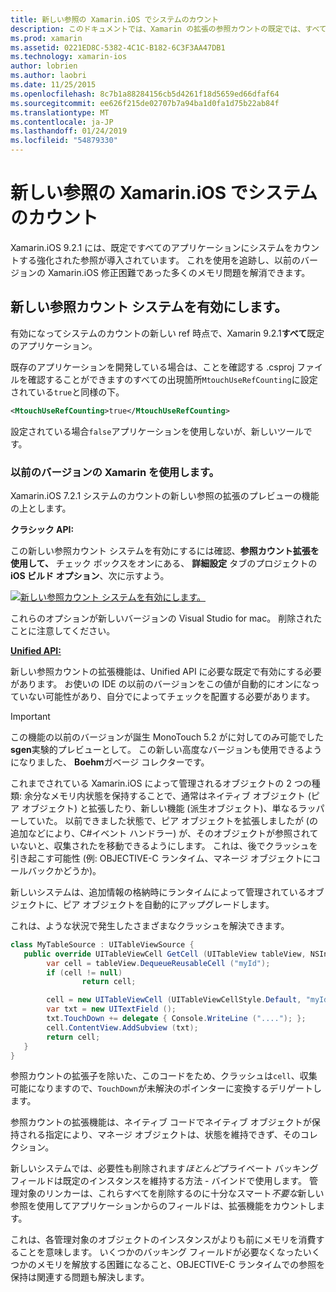 ```yaml
---
title: 新しい参照の Xamarin.iOS でシステムのカウント
description: このドキュメントでは、Xamarin の拡張の参照カウントの既定では、すべての Xamarin.iOS アプリケーションで有効になっているシステムについて説明します。
ms.prod: xamarin
ms.assetid: 0221ED8C-5382-4C1C-B182-6C3F3AA47DB1
ms.technology: xamarin-ios
author: lobrien
ms.author: laobri
ms.date: 11/25/2015
ms.openlocfilehash: 8c7b1a88284156cb5d4261f18d5659ed66dfaf64
ms.sourcegitcommit: ee626f215de02707b7a94ba1d0fa1d75b22ab84f
ms.translationtype: MT
ms.contentlocale: ja-JP
ms.lasthandoff: 01/24/2019
ms.locfileid: "54879330"
---
```

# <a name="new-reference-counting-system-in-xamarinios"></a>新しい参照の Xamarin.iOS でシステムのカウント

Xamarin.iOS 9.2.1 には、既定ですべてのアプリケーションにシステムをカウントする強化された参照が導入されています。 これを使用を追跡し、以前のバージョンの Xamarin.iOS 修正困難であった多くのメモリ問題を解消できます。

## <a name="enabling-the-new-reference-counting-system"></a>新しい参照カウント システムを有効にします。

有効になってシステムのカウントの新しい ref 時点で、Xamarin 9.2.1**すべて**既定のアプリケーション。

既存のアプリケーションを開発している場合は、ことを確認する .csproj ファイルを確認することができますのすべての出現箇所`MtouchUseRefCounting`に設定されている`true`と同様の下。

```xml
<MtouchUseRefCounting>true</MtouchUseRefCounting>
```

設定されている場合`false`アプリケーションを使用しないが、新しいツールです。

### <a name="using-older-versions-of-xamarin"></a>以前のバージョンの Xamarin を使用します。

Xamarin.iOS 7.2.1 システムのカウントの新しい参照の拡張のプレビューの機能の上とします。

**クラシック API:**

この新しい参照カウント システムを有効にするには確認、**参照カウント拡張を使用して、** チェック ボックスをオンにある、 **詳細設定**  タブのプロジェクトの**iOS ビルド オプション**、次に示すよう。 

[![](newrefcount-images/image1.png "新しい参照カウント システムを有効にします。")](newrefcount-images/image1.png#lightbox)

これらのオプションが新しいバージョンの Visual Studio for mac。 削除されたことに注意してください。

 **[Unified API:](~/cross-platform/macios/unified/index.md)**

 新しい参照カウントの拡張機能は、Unified API に必要な既定で有効にする必要があります。 お使いの IDE の以前のバージョンをこの値が自動的にオンになっていない可能性があり、自分でによってチェックを配置する必要があります。

    
> [!IMPORTANT]
> この機能の以前のバージョンが誕生 MonoTouch 5.2 がに対してのみ可能でした**sgen**実験的プレビューとして。 この新しい高度なバージョンも使用できるようになりました、 **Boehm**ガベージ コレクターです。


これまでされている Xamarin.iOS によって管理されるオブジェクトの 2 つの種類: 余分なメモリ内状態を保持することで、通常はネイティブ オブジェクト (ピア オブジェクト) と拡張したり、新しい機能 (派生オブジェクト)、単なるラッパーしていた。 以前できました状態で、ピア オブジェクトを拡張しましたが (の追加などにより、C#イベント ハンドラー) が、そのオブジェクトが参照されていないと、収集されたを移動できるようにします。 これは、後でクラッシュを引き起こす可能性 (例: OBJECTIVE-C ランタイム、マネージ オブジェクトにコールバックかどうか)。

新しいシステムは、追加情報の格納時にランタイムによって管理されているオブジェクトに、ピア オブジェクトを自動的にアップグレードします。

これは、ような状況で発生したさまざまなクラッシュを解決できます。

```csharp
class MyTableSource : UITableViewSource {
   public override UITableViewCell GetCell (UITableView tableView, NSIndexPath indexPath) {
        var cell = tableView.DequeueReusableCell ("myId");
        if (cell != null)
                return cell;

        cell = new UITableViewCell (UITableViewCellStyle.Default, "myId");
        var txt = new UITextField ();
        txt.TouchDown += delegate { Console.WriteLine ("...."); };
        cell.ContentView.AddSubview (txt);
        return cell;
   }
}
```

参照カウントの拡張子を除いた、このコードをため、クラッシュは`cell`、収集可能になりますので、`TouchDown`が未解決のポインターに変換するデリゲートします。

参照カウントの拡張機能は、ネイティブ コードでネイティブ オブジェクトが保持される指定により、マネージ オブジェクトは、状態を維持できず、そのコレクション。

新しいシステムでは、必要性も削除されます*ほとんど*プライベート バッキング フィールドは既定のインスタンスを維持する方法 - バインドで使用します。 管理対象のリンカーは、これらすべてを削除するのに十分なスマート*不要な*新しい参照を使用してアプリケーションからのフィールドは、拡張機能をカウントします。

これは、各管理対象のオブジェクトのインスタンスがよりも前にメモリを消費することを意味します。 いくつかのバッキング フィールドが必要なくなったいくつかのメモリを解放する困難になること、OBJECTIVE-C ランタイムでの参照を保持は関連する問題も解決します。
